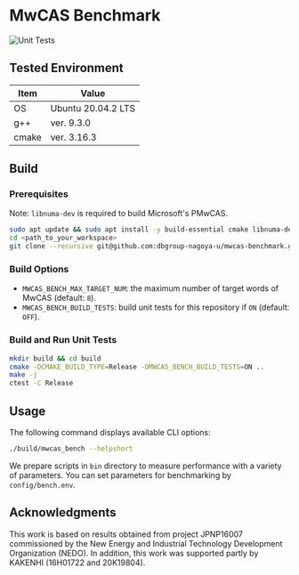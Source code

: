 # MwCAS Benchmark

![Unit Tests](https://github.com/dbgroup-nagoya-u/mwcas-benchmark/workflows/Unit%20Tests/badge.svg?branch=main)

## Tested Environment

| Item | Value |
| --- | --- |
| OS | Ubuntu 20.04.2 LTS |
| g++ | ver. 9.3.0 |
| cmake | ver. 3.16.3 |

## Build

### Prerequisites

Note: `libnuma-dev` is required to build Microsoft's PMwCAS.

```bash
sudo apt update && sudo apt install -y build-essential cmake libnuma-dev
cd <path_to_your_workspace>
git clone --recursive git@github.com:dbgroup-nagoya-u/mwcas-benchmark.git
```

### Build Options

- `MWCAS_BENCH_MAX_TARGET_NUM`: the maximum number of target words of MwCAS (default: `8`).
- `MWCAS_BENCH_BUILD_TESTS`: build unit tests for this repository if `ON` (default: `OFF`).

### Build and Run Unit Tests

```bash
mkdir build && cd build
cmake -DCMAKE_BUILD_TYPE=Release -DMWCAS_BENCH_BUILD_TESTS=ON ..
make -j
ctest -C Release
```

## Usage

The following command displays available CLI options:

```bash
./build/mwcas_bench --helpshort
```

We prepare scripts in `bin` directory to measure performance with a variety of parameters. You can set parameters for benchmarking by `config/bench.env`.

## Acknowledgments

This work is based on results obtained from project JPNP16007 commissioned by the New Energy and Industrial Technology Development Organization (NEDO). In addition, this work was supported partly by KAKENHI (16H01722 and 20K19804).

